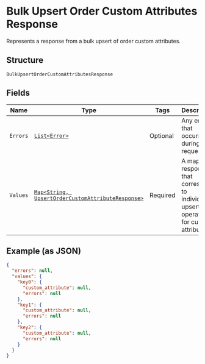 
# Bulk Upsert Order Custom Attributes Response

Represents a response from a bulk upsert of order custom attributes.

## Structure

`BulkUpsertOrderCustomAttributesResponse`

## Fields

| Name | Type | Tags | Description | Getter |
|  --- | --- | --- | --- | --- |
| `Errors` | [`List<Error>`](../../doc/models/error.md) | Optional | Any errors that occurred during the request. | List<Error> getErrors() |
| `Values` | [`Map<String, UpsertOrderCustomAttributeResponse>`](../../doc/models/upsert-order-custom-attribute-response.md) | Required | A map of responses that correspond to individual upsert operations for custom attributes. | Map<String, UpsertOrderCustomAttributeResponse> getValues() |

## Example (as JSON)

```json
{
  "errors": null,
  "values": {
    "key0": {
      "custom_attribute": null,
      "errors": null
    },
    "key1": {
      "custom_attribute": null,
      "errors": null
    },
    "key2": {
      "custom_attribute": null,
      "errors": null
    }
  }
}
```

